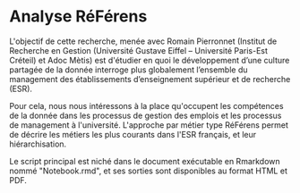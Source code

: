 # Analyse RéFérens

L'objectif de cette recherche, menée avec Romain Pierronnet (Institut de Recherche en Gestion (Université Gustave Eiffel – Université Paris-Est Créteil) et Adoc Mètis) est d'étudier en quoi le développement d’une culture partagée de la donnée interroge plus globalement l’ensemble du management des établissements d’enseignement supérieur et de recherche (ESR).

Pour cela, nous nous intéressons à la place qu'occupent les compétences de la donnée dans les processus de gestion des emplois et les processus de management à l'université. L'approche par métier type RéFérens permet de décrire les métiers les plus courants dans l'ESR français, et leur hiérarchisation.

Le script principal est niché dans le document exécutable en Rmarkdown nommé "Notebook.rmd", et ses sorties sont disponibles au format HTML et PDF.
